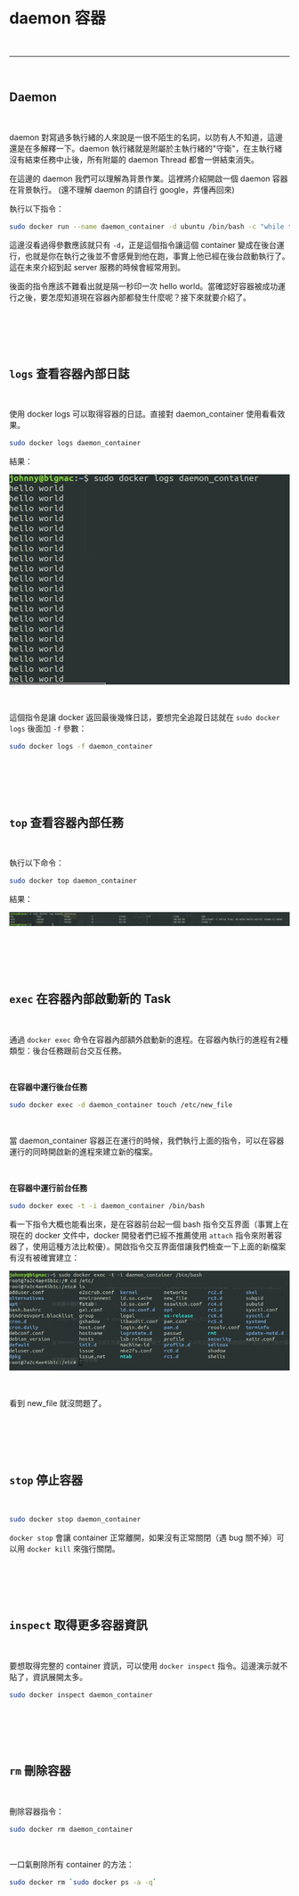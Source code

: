 # daemon 容器

<br>

---

<br>


## Daemon
<br>

daemon 對寫過多執行緒的人來說是一很不陌生的名詞，以防有人不知道，這邊還是在多解釋一下。daemon 執行緒就是附屬於主執行緒的"守衛"，在主執行緒沒有結束任務中止後，所有附屬的 daemon Thread 都會一併結束消失。

在這邊的 daemon 我們可以理解為背景作業。這裡將介紹開啟一個 daemon 容器在背景執行。
(還不理解 daemon 的請自行 google，弄懂再回來)

執行以下指令：

```bash
sudo docker run --name daemon_container -d ubuntu /bin/bash -c "while true; do echo hello world; sleep 1; done"
```


這邊沒看過得參數應該就只有 `-d`，正是這個指令讓這個 container 變成在後台運行，也就是你在執行之後並不會感覺到他在跑，事實上他已經在後台啟動執行了。這在未來介紹到起 server 服務的時候會經常用到。

後面的指令應該不難看出就是隔一秒印一次 hello world。當確認好容器被成功運行之後，要怎麼知道現在容器內部都發生什麼呢？接下來就要介紹了。

<br>
<br>
<br>
<br>

## `logs` 查看容器內部日誌

<br>

使用 docker logs 可以取得容器的日誌。直接對 daemon_container 使用看看效果。

```bash
sudo docker logs daemon_container
```

結果：

![1](imgs/1.png)

<br>

這個指令是讓 docker 返回最後幾條日誌，要想完全追蹤日誌就在 `sudo docker logs` 後面加 `-f` 參數：

```bash
sudo docker logs -f daemon_container
```


<br>
<br>
<br>
<br>

## `top` 查看容器內部任務

<br>

執行以下命令：

```bash
sudo docker top daemon_container
```

結果：

![2](imgs/2.png)

<br>
<br>
<br>
<br>

## `exec` 在容器內部啟動新的 Task

<br>

通過 `docker exec` 命令在容器內部額外啟動新的進程。在容器內執行的進程有2種類型：後台任務跟前台交互任務。

<br>

__在容器中運行後台任務__

```bash
sudo docker exec -d daemon_container touch /etc/new_file
```

<br>

當 daemon_container 容器正在運行的時候，我們執行上面的指令，可以在容器運行的同時開啟新的進程來建立新的檔案。

<br>

__在容器中運行前台任務__

```bash
sudo docker exec -t -i daemon_container /bin/bash
```

看一下指令大概也能看出來，是在容器前台起一個 bash 指令交互界面（事實上在現在的 docker 文件中，docker 開發者們已經不推薦使用 `attach` 指令來附著容器了，使用這種方法比較優）。開啟指令交互界面借讓我們檢查一下上面的新檔案有沒有被確實建立：

![3](imgs/3.png)

<br>

看到 new_file 就沒問題了。

<br>
<br>
<br>
<br>

## `stop` 停止容器

<br>

```bash
sudo docker stop daemon_container
```

`docker stop` 會讓 container 正常離開，如果沒有正常關閉（遇 bug 關不掉）可以用 `docker kill` 來強行關閉。

<br>
<br>
<br>
<br>

## `inspect` 取得更多容器資訊

<br>

要想取得完整的 container 資訊，可以使用 `docker inspect` 指令。這邊演示就不貼了，資訊展開太多。

```bash
sudo docker inspect daemon_container    
```

<br>
<br>
<br>
<br>

## `rm` 刪除容器

<br>

刪除容器指令：

```bash
sudo docker rm daemon_container
```

<br>

一口氣刪除所有 container 的方法：

```bash
sudo docker rm `sudo docker ps -a -q`
```
